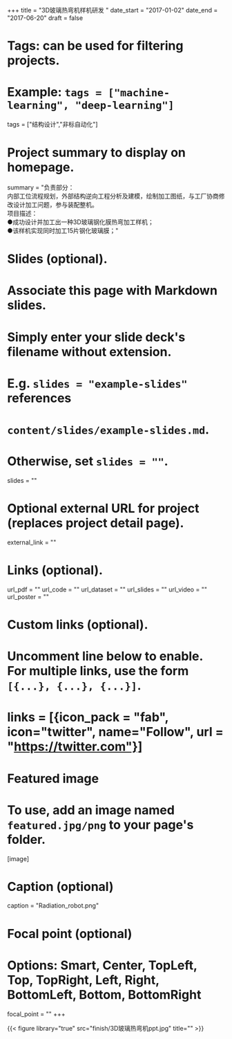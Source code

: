 +++
title = "3D玻璃热弯机样机研发 "
date_start = "2017-01-02"
date_end = "2017-06-20"
draft = false

# Tags: can be used for filtering projects.
# Example: `tags = ["machine-learning", "deep-learning"]`
tags = ["结构设计","非标自动化"]


# Project summary to display on homepage.
summary = "负责部分：<br>内部工位流程规划，外部结构逆向工程分析及建模，绘制加工图纸，与工厂协商修改设计加工问题，参与装配整机。<br>项目描述：<br>●成功设计并加工出一种3D玻璃钢化膜热弯加工样机；<br>●该样机实现同时加工15片钢化玻璃膜；"

# Slides (optional).
#   Associate this page with Markdown slides.
#   Simply enter your slide deck's filename without extension.
#   E.g. `slides = "example-slides"` references 
#   `content/slides/example-slides.md`.
#   Otherwise, set `slides = ""`.
slides = ""

# Optional external URL for project (replaces project detail page).
external_link = ""

# Links (optional).
url_pdf = ""
url_code = ""
url_dataset = ""
url_slides = ""
url_video = ""
url_poster = ""

# Custom links (optional).
#   Uncomment line below to enable. For multiple links, use the form `[{...}, {...}, {...}]`.
# links = [{icon_pack = "fab", icon="twitter", name="Follow", url = "https://twitter.com"}]

# Featured image
# To use, add an image named `featured.jpg/png` to your page's folder. 
[image]
  # Caption (optional)
  caption = "Radiation_robot.png"

  # Focal point (optional)
  # Options: Smart, Center, TopLeft, Top, TopRight, Left, Right, BottomLeft, Bottom, BottomRight
  focal_point = ""
+++


{{< figure library="true" src="finish/3D玻璃热弯机ppt.jpg" title="" >}}
